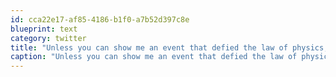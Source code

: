 ```yaml
---
id: cca22e17-af85-4186-b1f0-a7b52d397c8e
blueprint: text
category: twitter
title: "Unless you can show me an event that defied the law of physics, there is no such thing as a 'miracle'"
caption: "Unless you can show me an event that defied the law of physics, there is no such thing as a 'miracle'"
---
```

